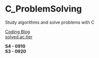 # C_ProblemSolving

Study algorithms and solve problems with C

[Coding Blog](https://blog.naver.com/ahchjang)   
[solved.ac.tier](https://solved.ac/profile/ahchjang)

**S4 - 0910**   
**S3 - 0920**   


      
   
